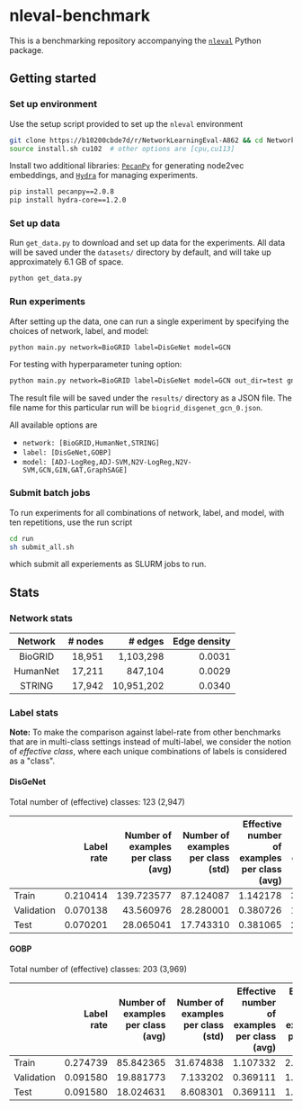 # nleval-benchmark

This is a benchmarking repository accompanying the [`nleval`](https://github.com/krishnanlab/NetworkLearningEval) Python package.

## Getting started

### Set up environment

Use the setup script provided to set up the `nleval` environment

```bash
git clone https://b10200cbde7d/r/NetworkLearningEval-A862 && cd NetworkLearningEval
source install.sh cu102  # other options are [cpu,cu113]
```

Install two additional libraries: [`PecanPy`](https://github.com/krishnanlab/PecanPy) for generating node2vec embeddings,
and [`Hydra`](https://github.com/facebookresearch/hydra) for managing experiments.

```bash
pip install pecanpy==2.0.8
pip install hydra-core==1.2.0
```

### Set up data

Run `get_data.py` to download and set up data for the experiments.
All data will be saved under the `datasets/` directory by default, and will take up approximately 6.1 GB of space.

```bash
python get_data.py
```

### Run experiments

After setting up the data, one can run a single experiment by specifying the choices of network, label, and model:

```bash
python main.py network=BioGRID label=DisGeNet model=GCN
```

For testing with hyperparameter tuning option:

```bash
python main.py network=BioGRID label=DisGeNet model=GCN out_dir=test gnn_params.epochs=5000 gnn_params.eval_steps=20 hp_tune=true
```

The result file will be saved under the `results/` directory as a JSON file.
The file name for this particular run will be `biogrid_disgenet_gcn_0.json`.

All available options are

* `network: [BioGRID,HumanNet,STRING]`
* `label: [DisGeNet,GOBP]`
* `model: [ADJ-LogReg,ADJ-SVM,N2V-LogReg,N2V-SVM,GCN,GIN,GAT,GraphSAGE]`

### Submit batch jobs

To run experiments for all combinations of network, label, and model, with ten repetitions, use the run script

```bash
cd run
sh submit_all.sh
```

which submit all experiements as SLURM jobs to run.


## Stats

### Network stats

| Network | # nodes | # edges | Edge density |
| :-------: | -------: | -------: | -------: |
| BioGRID | 18,951 | 1,103,298 | 0.0031 |
| HumanNet | 17,211 | 847,104 | 0.0029 |
| STRING | 17,942 | 10,951,202 | 0.0340 |

### Label stats

**Note:** To make the comparison against label-rate from other benchmarks that are in multi-class settings instead of multi-label, we consider the notion of *effective class*, where each unique combinations of labels is considered as a "class".

#### DisGeNet

Total number of (effective) classes: 123 (2,947)

| | Label rate | Number of examples per class (avg) | Number of examples per class (std) | Effective number of examples per class (avg) | Effective number of examples per class (std)|
| ---------- | ---------: | ---------: | ---------: | ---------: | ---------: |
| Train | 0.210414 | 139.723577 | 87.124087 | 1.142178 | 3.155479 |
| Validation | 0.070138 | 43.560976 | 28.280001 | 0.380726 | 1.403474 |
| Test | 0.070201 | 28.065041 | 17.743310 | 0.381065 | 2.136587 |

#### GOBP

Total number of (effective) classes: 203 (3,969)

| | Label rate | Number of examples per class (avg) | Number of examples per class (std) | Effective number of examples per class (avg) | Effective number of examples per class (std)|
| ---------- | ---------: | ---------: | ---------: | ---------: | ---------: |
| Train | 0.274739 | 85.842365 | 31.674838 | 1.107332 | 2.049174 |
| Validation | 0.091580 | 19.881773 | 7.133202 | 0.369111 | 1.020112 |
| Test | 0.091580 | 18.024631 | 8.608301 | 0.369111 | 1.249263 |
